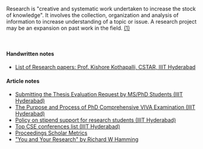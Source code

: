 Research is "creative and systematic work undertaken to increase the stock of
knowledge". It involves the collection, organization and analysis of information
to increase understanding of a topic or issue. A research project may be an
expansion on past work in the field. [(1)]

[(1)]: https://en.wikipedia.org/wiki/Research

<br>


#### Handwritten notes

- [List of Research papers: Prof. Kishore Kothapalli, CSTAR, IIIT Hyderabad](https://gist.github.com/wolfram77/847fa70dd2c23a994b196f20e8e96814)


#### Article notes

- [Submitting the Thesis Evaluation Request by MS/PhD Students (IIIT Hyderabad)](https://gist.github.com/wolfram77/28b1a9251c7e4ac36c233a6739c4c164)
- [The Purpose and Process of PhD Comprehensive VIVA Examination (IIIT Hyderabad)](https://gist.github.com/wolfram77/a7eb570fab6c166ae2f8bc6fb999d253)
- [Policy on stipend support for research students (IIIT Hyderabad)](https://gist.github.com/wolfram77/d8574485b6cd9b3724d788e7c8b2a27c)
- [Top CSE conferences list (IIIT Hyderabad)](https://gist.github.com/wolfram77/5565ff06dfe35c7f2e89051a5577622f)
- [Proceedings Scholar Metrics](https://gist.github.com/wolfram77/c7b93dd8662db6a682f284f4e189b07c)
- ["You and Your Research" by Richard W Hamming](https://gist.github.com/wolfram77/20a14377a80c2488ff329afc14ce3a97)
